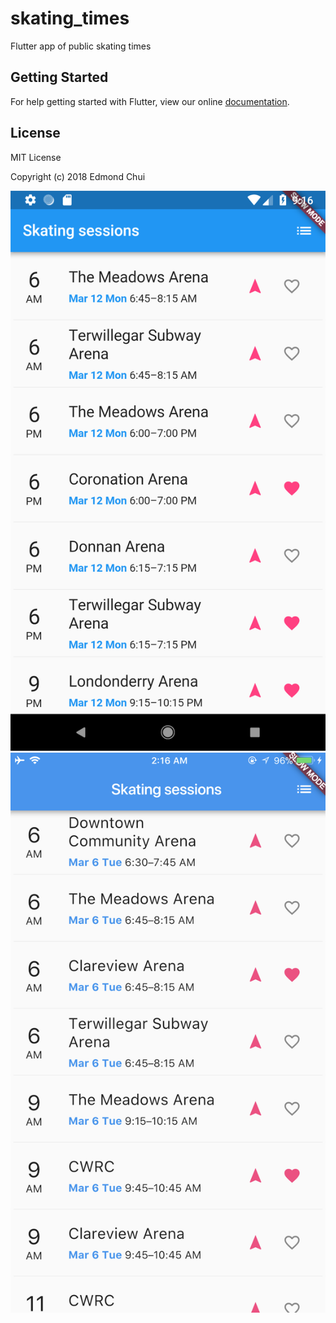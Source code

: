 # skating_times

Flutter app of public skating times

## Getting Started

For help getting started with Flutter, view our online
[documentation](https://flutter.io/).

## License
MIT License

Copyright (c) 2018 Edmond Chui

![Android screenshot](./readme_assets/android_ss.png)
![iOS screenshot](./readme_assets/ios_ss.png)
